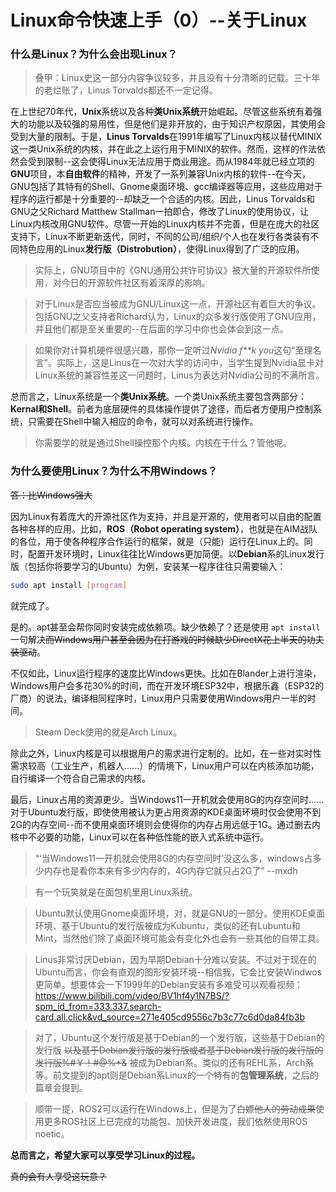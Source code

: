 # Linux命令快速上手（0）--关于Linux
### 什么是Linux？为什么会出现Linux？

>叠甲：Linux史这一部分内容争议较多，并且没有十分清晰的记载。三十年的老烂账了，Linus Torvalds都还不一定记得。

在上世纪70年代，**Unix**系统以及各种**类Unix系统**开始崛起。尽管这些系统有着强大的功能以及较强的易用性，但是他们是非开放的，由于知识产权原因，其使用会受到大量的限制。于是，**Linus Torvalds**在1991年编写了Linux内核以替代MINIX这一类Unix系统的内核，并在此之上运行用于MINIX的软件。然而，这样的作法依然会受到限制--这会使得Linux无法应用于商业用途。而从1984年就已经立项的**GNU**项目，本**自由软件**的精神，开发了一系列兼容Unix内核的软件--在今天，GNU包括了其特有的Shell、Gnome桌面环境、gcc编译器等应用，这些应用对于程序的运行都是十分重要的--却缺乏一个合适的内核。因此，Linus Torvalds和GNU之父Richard Matthew Stallman一拍即合，修改了Linux的使用协议，让Linux内核改用GNU软件。尽管一开始的Linux内核并不完善，但是在庞大的社区支持下，Linux不断更新迭代，同时，不同的公司/组织/个人也在发行各类装有不同特色应用的Linux**发行版（Distrobution）**，使得Linux得到了广泛的应用。

>实际上，GNU项目中的《GNU通用公共许可协议》被大量的开源软件所使用，对今日的开源软件社区有着深厚的影响。  

>对于Linux是否应当被成为GNU/Linux这一点，开源社区有着巨大的争议。包括GNU之父支持者Richard认为，Linux的众多发行版使用了GNU应用，并且他们都是至关重要的--在后面的学习中你也会体会到这一点。  

>如果你对计算机硬件很感兴趣，那你一定听过*Nvidia f**k you*这句“至理名言”。实际上，这是Linus在一次对大学的访问中，当学生提到Nvidia显卡对Linux系统的兼容性差这一问题时，Linus为表达对Nvidia公司的不满所言。

总而言之，Linux系统是一个**类Unix系统**。一个类Unix系统主要包含两部分：**Kernal和Shell**。前者为底层硬件的具体操作提供了途径，而后者方便用户控制系统，只需要在Shell中输入相应的命令，就可以对系统进行操作。

>你需要学的就是通过Shell操控那个内核。内核在干什么？管他呢。

### 为什么要使用Linux？为什么不用Windows？

~~答：比Windows强大~~

因为Linux有着庞大的开源社区作为支持，并且是开源的，使用者可以自由的配置各种各样的应用。比如，**ROS（Robot operating system）**，也就是在AIM战队的各位，用于使各种程序合作运行的框架，就是（只能）运行在Linux上的。同时，配置开发环境时，Linux往往比Windows更加简便。以**Debian**系的Linux发行版（包括你将要学习的Ubuntu）为例，安装某一程序往往只需要输入：  

```bash
sudo apt install [program]
```

就完成了。

是的。apt甚至会帮你同时安装完成依赖项。缺少依赖了？还是使用 ```apt install``` 一句解决~~而Windows用户甚至会因为在打游戏的时候缺少DirectX花上半天的功夫装驱动~~。

不仅如此，Linux运行程序的速度比Windows更快。比如在Blander上进行渲染，Windows用户会多花30%的时间，而在开发环境ESP32中，根据乐鑫（ESP32的厂商）的说法，编译相同程序时，Linux用户只需要使用Windows用户一半的时间。

>Steam Deck使用的就是Arch Linux。

除此之外，Linux内核是可以根据用户的需求进行定制的。比如，在一些对实时性需求较高（工业生产，机器人......）的情境下，Linux用户可以在内核添加功能，自行编译一个符合自己需求的内核。

最后，Linux占用的资源更少。当Windows11一开机就会使用8G的内存空间时......对于Ubuntu发行版，即使使用被认为更占用资源的KDE桌面环境时仅会使用不到2G的内存空间--而不使用桌面环境则会使得你的内存占用远低于1G。通过删去内核中不必要的功能，Linux可以在各种低性能的嵌入式系统中运行。

>“‘当Windows11一开机就会使用8G的内存空间时’没这么多，windows占多少内存也是看你本来有多少内存的，4G内存它就只占2G了” --mxdh 

>有一个玩笑就是在面包机里用Linux系统。

>Ubuntu默认使用Gnome桌面环境，对，就是GNU的一部分。使用KDE桌面环境、基于Ubuntu的发行版被成为Kubuntu，类似的还有Lubuntu和Mint，当然他们除了桌面环境可能会有变化外也会有一些其他的自带工具。

>Linus非常讨厌Debian，因为早期Debian十分难以安装。不过对于现在的Ubuntu而言，你会有直观的图形安装环境--相信我，它会比安装Windwos更简单。想要体会一下1999年的Debian安装有多难受可以观看视频：https://www.bilibili.com/video/BV1hf4y1N7BS/?spm_id_from=333.337.search-card.all.click&vd_source=271e405cd9556c7b3c77c6d0da84fb3b

>对了，Ubuntu这个发行版是基于Debian的一个发行版，这些基于Debian的发行版 ~~以及基于Debian发行版的发行版或者基于Debian发行版的发行版的发行版%#￥！#@%*&~~ 被成为Debian系。类似的还有REHL系，Arch系等。前文提到的apt则是Debian系Linux的一个特有的**包管理系统**，之后的篇章会提到。

>顺带一提，ROS2可以运行在Windows上，但是为了~~白嫖他人的劳动成果~~使用更多ROS社区上已完成的功能包、加快开发进度，我们依然使用ROS noetic。

**总而言之，希望大家可以享受学习Linux的过程。** 

~~真的会有人享受这玩意？~~